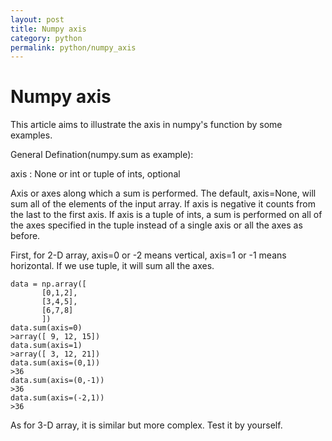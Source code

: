 ```yaml
---
layout: post
title: Numpy axis
category: python
permalink: python/numpy_axis
---
```


# Numpy axis

This article aims to illustrate the axis in numpy's function by some examples.

General Defination(numpy.sum as example):

axis : None or int or tuple of ints, optional

Axis or axes along which a sum is performed. The default, axis=None, will sum all of the elements of the input array.  If axis is negative it counts from the last to the first axis. If axis is a tuple of ints, a sum is performed on all of the axes specified in the tuple instead of a single axis or all the axes as before.

First, for 2-D array, axis=0 or -2 means vertical, axis=1 or -1 means horizontal. If we use tuple, it will sum all the axes.

    data = np.array([
           [0,1,2],
           [3,4,5],
           [6,7,8]
           ])
    data.sum(axis=0)
    >array([ 9, 12, 15])
    data.sum(axis=1)
    >array([ 3, 12, 21])
    data.sum(axis=(0,1))
    >36
    data.sum(axis=(0,-1))
    >36
    data.sum(axis=(-2,1))
    >36

As for 3-D array, it is similar but more complex. Test it by yourself.




